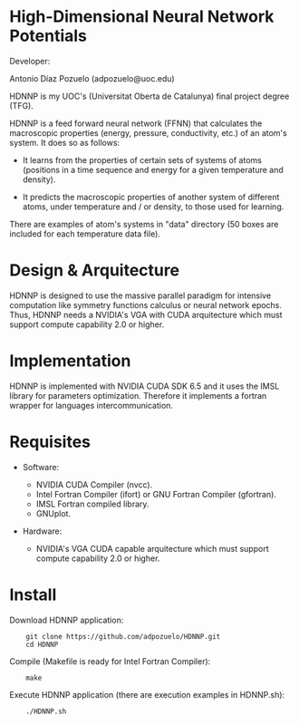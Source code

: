 High-Dimensional Neural Network Potentials
===========

<p> Developer: </p>
        Antonio Díaz Pozuelo (adpozuelo@uoc.edu)
        
<p> HDNNP is my UOC's (Universitat Oberta de Catalunya) final project degree (TFG). </p>

HDNNP is a feed forward neural network (FFNN) that calculates the macroscopic properties
(energy, pressure, conductivity, etc.) of an atom's system. It does so as follows:

- It learns from the properties of certain sets of systems of atoms (positions in a time sequence and energy for a given temperature and density).

- It predicts the macroscopic properties of another system of different atoms, under temperature and / or density, to those used for learning.

There are examples of atom's systems in "data" directory (50 boxes are included for each temperature data file).

Design & Arquitecture
==========

HDNNP is designed to use the massive parallel paradigm for intensive computation like symmetry functions calculus or neural network epochs. Thus, HDNNP needs a NVIDIA's VGA with CUDA arquitecture which must support compute capability 2.0 or higher.

Implementation
==========
HDNNP is implemented with NVIDIA CUDA SDK 6.5 and it uses the IMSL library for parameters optimization. Therefore it implements a fortran wrapper for languages intercommunication.

Requisites
==========

- Software:

  * NVIDIA CUDA Compiler (nvcc).
  * Intel Fortran Compiler (ifort) or GNU Fortran Compiler (gfortran).
  * IMSL Fortran compiled library.
  * GNUplot.

- Hardware:

  * NVIDIA's VGA CUDA capable arquitecture which must support compute capability 2.0 or higher.

Install
=======

<p> Download HDNNP application: </p>

        git clone https://github.com/adpozuelo/HDNNP.git
        cd HDNNP
        
<p> Compile (Makefile is ready for Intel Fortran Compiler)</b>: </p>

        make

<p> Execute HDNNP application (there are execution examples in HDNNP.sh): </p>

        ./HDNNP.sh
